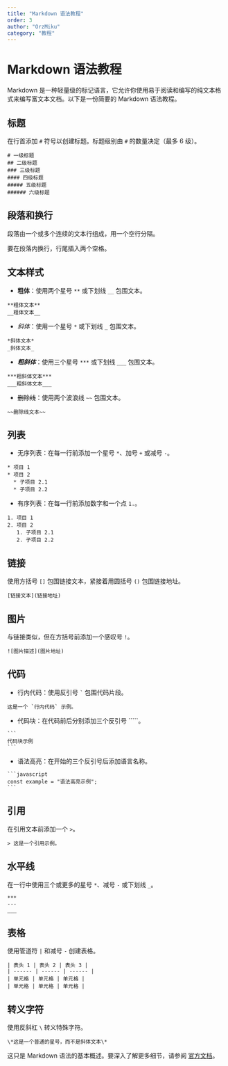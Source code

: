 ```yaml
---
title: "Markdown 语法教程"
order: 3
author: "OrzMiku"
category: "教程"
---
```


# Markdown 语法教程

Markdown 是一种轻量级的标记语言，它允许你使用易于阅读和编写的纯文本格式来编写富文本文档。以下是一份简要的 Markdown 语法教程。

## 标题

在行首添加 `#` 符号以创建标题。标题级别由 `#` 的数量决定（最多 6 级）。

```
# 一级标题
## 二级标题
### 三级标题
#### 四级标题
##### 五级标题
###### 六级标题
```

## 段落和换行

段落由一个或多个连续的文本行组成，用一个空行分隔。

要在段落内换行，行尾插入两个空格。

## 文本样式

- **粗体**：使用两个星号 `**` 或下划线 `__` 包围文本。

```
**粗体文本**
__粗体文本__
```

- _斜体_：使用一个星号 `*` 或下划线 `_` 包围文本。

```
*斜体文本*
_斜体文本_
```

- **_粗斜体_**：使用三个星号 `***` 或下划线 `___` 包围文本。

```
***粗斜体文本***
___粗斜体文本___
```

- ~~删除线~~：使用两个波浪线 `~~` 包围文本。

```
~~删除线文本~~
```

## 列表

- 无序列表：在每一行前添加一个星号 `*`、加号 `+` 或减号 `-`。

```
* 项目 1
* 项目 2
  * 子项目 2.1
  * 子项目 2.2
```

- 有序列表：在每一行前添加数字和一个点 `1.`。

```
1. 项目 1
2. 项目 2
   1. 子项目 2.1
   2. 子项目 2.2
```

## 链接

使用方括号 `[]` 包围链接文本，紧接着用圆括号 `()` 包围链接地址。

```
[链接文本](链接地址)
```

## 图片

与链接类似，但在方括号前添加一个感叹号 `!`。

```
![图片描述](图片地址)
```

## 代码

- 行内代码：使用反引号 `` ` `` 包围代码片段。

```
这是一个 `行内代码` 示例。
```

- 代码块：在代码前后分别添加三个反引号 `````。

````
```
代码块示例
```
````

- 语法高亮：在开始的三个反引号后添加语言名称。

````
```javascript
const example = "语法高亮示例";
```
````

## 引用

在引用文本前添加一个 `>`。

```
> 这是一个引用示例。
```

## 水平线

在一行中使用三个或更多的星号 `*`、减号 `-` 或下划线 `_`。

```
***
---
___
```

## 表格

使用管道符 `|` 和减号 `-` 创建表格。

```
| 表头 1 | 表头 2 | 表头 3 |
| ------ | ------ | ------ |
| 单元格 | 单元格 | 单元格 |
| 单元格 | 单元格 | 单元格 |
```

## 转义字符

使用反斜杠 `\` 转义特殊字符。

```
\*这是一个普通的星号，而不是斜体文本\*
```

这只是 Markdown 语法的基本概述。要深入了解更多细节，请参阅 [官方文档](https://daringfireball.net/projects/markdown/)。
